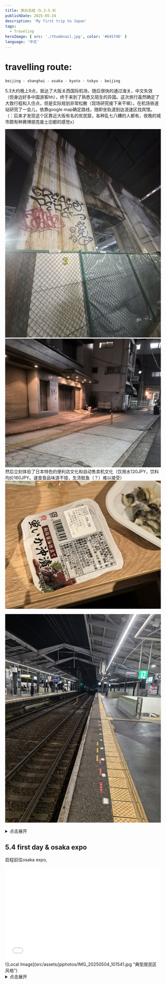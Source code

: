 ```yaml
---
title: 旅日总结（5.3-5.9）
publishDate: 2025-05-24
description: 'My first trip to Japan'
tags:
  - Traveling
heroImage: { src: './thumbnail.jpg', color: '#64574D' }
language: '中文'
---
```

# travelling route: 
    beijing - shanghai - osaka - kyoto - tokyo - beijing

5.3大约晚上9点，抵达了大阪关西国际机场，随后很快的通过海关，中文失效（但身边好多中国游客hh），终于来到了熟悉又陌生的异国。这次旅行虽然确定了大致行程和入住点，但是实际规划非常松散（现场研究接下来干嘛）。在机场铁道站研究了一会儿，依靠google map确定路线，随即坐轨道到达浪速区找宾馆。（：后来才发现这个区靠近大阪有名的贫民窟，各种乱七八糟的人都有，夜晚的城市颇有种赛博朋克废土旧都的感觉x）



![Local Image](src/assets/jpphotos/IMG_20250504_214524.jpg "没别的照片了）")
![Local Image](src/assets/jpphotos/IMG_20250505_233952.jpg "经常可见街宿者")
然后立刻体验了日本特色的便利店文化和自动售卖机文化（饮用水120JPY，饮料均价160JPY。速食食品味道不错，生渍鱿鱼（？）难以接受）
![Local Image](src/assets/jpphotos/IMG_20250504_003613.jpg "生渍鱿鱼")

![Local Image](src/assets/jpphotos/IMG_20250503_232044.jpg "铁道之关西airport")

<details><summary>点击展开</summary>然后晚上还在赶ai引论作业</details>

## 5.4 first day & osaka expo 
启程前往osaka expo,

<iframe src="//player.bilibili.com/player.html?isOutside=true&aid=114562296710729&bvid=BV1j6jbziEHr&cid=30126902874&p=1" scrolling="no" border="0" frameborder="no" framespacing="0" allowfullscreen="true" width="500" height="300"></iframe>
![Local Image](src/assets/jpphotos/IMG_20250504_101541.jpg "典型居民区风格")

<details><summary>点击展开</summary>（旅行一定记得多拍照亦或及时记录，否则就只能像这次一样只能对着寥寥无几的照片回忆到底干嘛了): ）</details>


  

